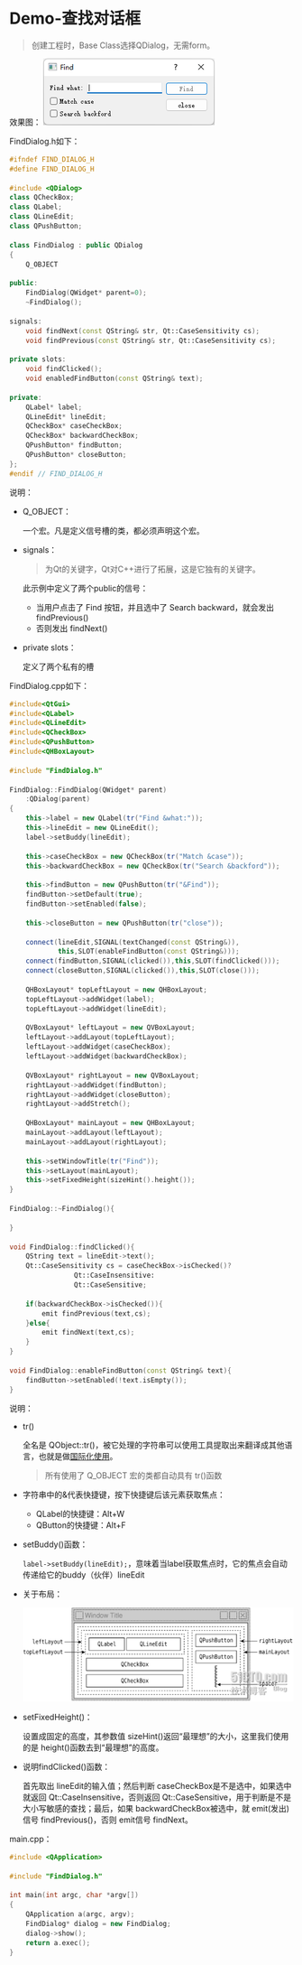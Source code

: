 # Demo-查找对话框

> 创建工程时，Base Class选择QDialog，无需form。



效果图：
![image-20220709004144809](案例.assets/image-20220709004144809.png)





FindDialog.h如下：

```C++
#ifndef FIND_DIALOG_H
#define FIND_DIALOG_H

#include <QDialog>
class QCheckBox;
class QLabel;
class QLineEdit;
class QPushButton;

class FindDialog : public QDialog
{
    Q_OBJECT

public:
    FindDialog(QWidget* parent=0);
    ~FindDialog();

signals:
    void findNext(const QString& str, Qt::CaseSensitivity cs);
    void findPrevious(const QString& str, Qt::CaseSensitivity cs);

private slots:
    void findClicked();
    void enabledFindButton(const QString& text);

private:
    QLabel* label;
    QLineEdit* lineEdit;
    QCheckBox* caseCheckBox;
    QCheckBox* backwardCheckBox;
    QPushButton* findButton;
    QPushButton* closeButton;
};
#endif // FIND_DIALOG_H
```

说明：

- Q_OBJECT：

  一个宏。凡是定义信号槽的类，都必须声明这个宏。

- signals：

  >为Qt的关键字，Qt对C++进行了拓展，这是它独有的关键字。

  此示例中定义了两个public的信号：

  - 当用户点击了 Find 按钮，并且选中了 Search backward，就会发出 findPrevious()
  - 否则发出 findNext()

- private slots：

  定义了两个私有的槽



FindDialog.cpp如下：

```C++
#include<QtGui>
#include<QLabel>
#include<QLineEdit>
#include<QCheckBox>
#include<QPushButton>
#include<QHBoxLayout>

#include "FindDialog.h"

FindDialog::FindDialog(QWidget* parent)
    :QDialog(parent)
{
    this->label = new QLabel(tr("Find &what:"));
    this->lineEdit = new QLineEdit();
    label->setBuddy(lineEdit);

    this->caseCheckBox = new QCheckBox(tr("Match &case"));
    this->backwardCheckBox = new QCheckBox(tr("Search &backford"));

    this->findButton = new QPushButton(tr("&Find"));
    findButton->setDefault(true);
    findButton->setEnabled(false);

    this->closeButton = new QPushButton(tr("close"));

    connect(lineEdit,SIGNAL(textChanged(const QString&)),
            this,SLOT(enableFindButton(const QString&)));
    connect(findButton,SIGNAL(clicked()),this,SLOT(findClicked()));
    connect(closeButton,SIGNAL(clicked()),this,SLOT(close()));

    QHBoxLayout* topLeftLayout = new QHBoxLayout;
    topLeftLayout->addWidget(label);
    topLeftLayout->addWidget(lineEdit);

    QVBoxLayout* leftLayout = new QVBoxLayout;
    leftLayout->addLayout(topLeftLayout);
    leftLayout->addWidget(caseCheckBox);
    leftLayout->addWidget(backwardCheckBox);

    QVBoxLayout* rightLayout = new QVBoxLayout;
    rightLayout->addWidget(findButton);
    rightLayout->addWidget(closeButton);
    rightLayout->addStretch();

    QHBoxLayout* mainLayout = new QHBoxLayout;
    mainLayout->addLayout(leftLayout);
    mainLayout->addLayout(rightLayout);

    this->setWindowTitle(tr("Find"));
    this->setLayout(mainLayout);
    this->setFixedHeight(sizeHint().height());
}

FindDialog::~FindDialog(){

}

void FindDialog::findClicked(){
    QString text = lineEdit->text();
    Qt::CaseSensitivity cs = caseCheckBox->isChecked()?
                Qt::CaseInsensitive:
                Qt::CaseSensitive;

    if(backwardCheckBox->isChecked()){
        emit findPrevious(text,cs);
    }else{
        emit findNext(text,cs);
    }
}

void FindDialog::enableFindButton(const QString& text){
    findButton->setEnabled(!text.isEmpty());
}
```

说明：

- tr()

  全名是 QObject::tr()，被它处理的字符串可以使用工具提取出来翻译成其他语言，也就是做<u>国际化使用</u>。

  >所有使用了 Q_OBJECT 宏的类都自动具有 tr()函数

- 字符串中的&代表快捷键，按下快捷键后该元素获取焦点：

  - QLabel的快捷键：Alt+W
  - QButton的快捷键：Alt+F

- setBuddy()函数：

  `label->setBuddy(lineEdit);`，意味着当label获取焦点时，它的焦点会自动传递给它的buddy（伙伴）lineEdit

- 关于布局：

  ![img](案例.assets/14.png)

- setFixedHeight()：

  设置成固定的高度，其参数值 sizeHint()返回“最理想”的大小，这里我们使用的是 height()函数去到“最理想”的高度。

  

- 说明findClicked()函数：

  首先取出 lineEdit的输入值；然后判断 caseCheckBox是不是选中，如果选中就返回 Qt::CaseInsensitive，否则返回 Qt::CaseSensitive，用于判断是不是大小写敏感的查找；最后，如果 backwardCheckBox被选中，就 emit(发出)信号 findPrevious()，否则 emit信号 findNext。



main.cpp：

```C++
#include <QApplication>

#include "FindDialog.h"

int main(int argc, char *argv[])
{
    QApplication a(argc, argv);
    FindDialog* dialog = new FindDialog;
    dialog->show();
    return a.exec();
}
```

